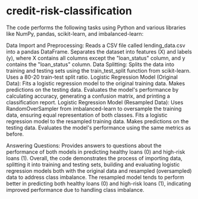 # credit-risk-classification

The code performs the following tasks using Python and various libraries like NumPy, pandas, scikit-learn, and imbalanced-learn:

Data Import and Preprocessing:
Reads a CSV file called lending_data.csv into a pandas DataFrame.
Separates the dataset into features (X) and labels (y), where X contains all columns except the "loan_status" column, and y contains the "loan_status" column.
Data Splitting:
Splits the data into training and testing sets using the train_test_split function from scikit-learn.
Uses a 80-20 train-test split ratio.
Logistic Regression Model (Original Data):
Fits a logistic regression model to the original training data.
Makes predictions on the testing data.
Evaluates the model's performance by calculating accuracy, generating a confusion matrix, and printing a classification report.
Logistic Regression Model (Resampled Data):
Uses RandomOverSampler from imbalanced-learn to oversample the training data, ensuring equal representation of both classes.
Fits a logistic regression model to the resampled training data.
Makes predictions on the testing data.
Evaluates the model's performance using the same metrics as before.

Answering Questions:
Provides answers to questions about the performance of both models in predicting healthy loans (0) and high-risk loans (1).
Overall, the code demonstrates the process of importing data, splitting it into training and testing sets, building and evaluating logistic regression models both with the original data and resampled (oversampled) data to address class imbalance. The resampled model tends to perform better in predicting both healthy loans (0) and high-risk loans (1), indicating improved performance due to handling class imbalance.
